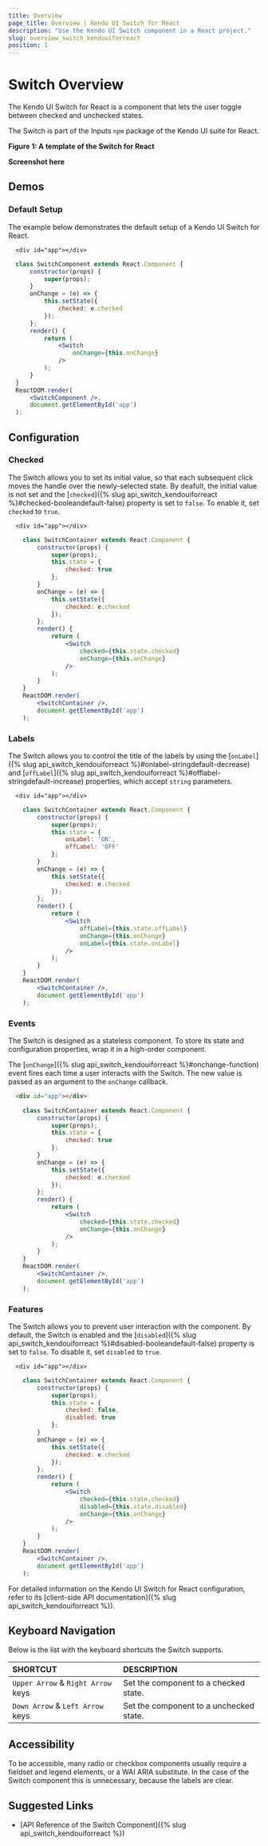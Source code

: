 ```yaml
---
title: Overview
page_title: Overview | Kendo UI Switch for React
description: "Use the Kendo UI Switch component in a React project."
slug: overview_switch_kendouiforreact
position: 1
---
```


# Switch Overview

The Kendo UI Switch for React is a component that lets the user toggle between checked and unchecked states.

The Switch is part of the Inputs `npm` package of the Kendo UI suite for React.

**Figure 1: A template of the Switch for React** 

**Screenshot here**

## Demos

### Default Setup

The example below demonstrates the default setup of a Kendo UI Switch for React.

```html-preview
  <div id="app"></div>
```
```jsx
  class SwitchComponent extends React.Component {
      constructor(props) {
          super(props);
      }
      onChange = (e) => {
          this.setState({
              checked: e.checked
          });
      };
      render() {
          return (
              <Switch
                  onChange={this.onChange}
              />
          );
      }
  }
  ReactDOM.render(
      <SwitchComponent />,
      document.getElementById('app')
  );
```

## Configuration

### Checked

The Switch allows you to set its initial value, so that each subsequent click moves the handle over the newly-selected state. By deafult, the initial value is not set and the [`checked`]({% slug api_switch_kendouiforreact %}#checked-booleandefault-false) property is set to `false`. To enable it, set `checked` to `true`.

```html-preview
  <div id="app"></div>
```
```jsx
    class SwitchContainer extends React.Component {
        constructor(props) {
            super(props);
            this.state = {
                checked: true
            };
        }
        onChange = (e) => {
            this.setState({
                checked: e.checked
            });
        };
        render() {
            return (
                <Switch
                    checked={this.state.checked}
                    onChange={this.onChange}
                />
            );
        }
    }
    ReactDOM.render(
        <SwitchContainer />,
        document.getElementById('app')
    );
```

### Labels

The Switch allows you to control the title of the labels by using the [`onLabel`]({% slug api_switch_kendouiforreact %}#onlabel-stringdefault-decrease) and [`offLabel`]({% slug api_switch_kendouiforreact %}#offlabel-stringdefault-increase) properties, which accept `string` parameters.

```html-preview
  <div id="app"></div>
```
```jsx
    class SwitchContainer extends React.Component {
        constructor(props) {
            super(props);
            this.state = {
                onLabel: 'ON',
                offLabel: 'OFF'
            };
        }
        onChange = (e) => {
            this.setState({
                checked: e.checked
            });
        };
        render() {
            return (
                <Switch
                    offLabel={this.state.offLabel}
                    onChange={this.onChange}
                    onLabel={this.state.onLabel}
                />
            );
        }
    }
    ReactDOM.render(
        <SwitchContainer />,
        document.getElementById('app')
    );
```

### Events

The Switch is designed as a stateless component. To store its state and configuration properties, wrap it in a high-order component.

The [`onChange`]({% slug api_switch_kendouiforreact %}#onchange-function) event fires each time a user interacts with the Switch. The new value is passed as an argument to the `onChange` callback.

```html
  <div id="app"></div>
```
```jsx
    class SwitchContainer extends React.Component {
        constructor(props) {
            super(props);
            this.state = {
                checked: true
            };
        }
        onChange = (e) => {
            this.setState({
                checked: e.checked
            });
        };
        render() {
            return (
                <Switch
                    checked={this.state.checked}
                    onChange={this.onChange}
                />
            );
        }
    }
    ReactDOM.render(
        <SwitchContainer />,
        document.getElementById('app')
    );
```

### Features

The Switch allows you to prevent user interaction with the component. By default, the Switch is enabled and the [`disabled`]({% slug api_switch_kendouiforreact %}#disabled-booleandefault-false) property is set to `false`. To disable it, set `disabled` to `true`.

```html-preview
  <div id="app"></div>
```
```jsx
    class SwitchContainer extends React.Component {
        constructor(props) {
            super(props);
            this.state = {
                checked: false,
                disabled: true
            };
        }
        onChange = (e) => {
            this.setState({
                checked: e.checked
            });
        };
        render() {
            return (
                <Switch
                    checked={this.state.checked}
                    disabled={this.state.disabled}
                    onChange={this.onChange}
                />
            );
        }
    }
    ReactDOM.render(
        <SwitchContainer />,
        document.getElementById('app')
    );
```

For detailed information on the Kendo UI Switch for React configuration, refer to its [client-side API documentation]({% slug api_switch_kendouiforreact %}).

## Keyboard Navigation

Below is the list with the keyboard shortcuts the Switch supports.

| SHORTCUT                            | DESCRIPTION         |
|:---                                 |:---                 |
| `Upper Arrow` & `Right Arrow` keys  | Set the component to a checked state. |
| `Down Arrow` & `Left Arrow` keys    | Set the component to a unchecked state. |

## Accessibility

To be accessible, many radio or checkbox components usually require a fieldset and legend elements, or a WAI ARIA substitute. In the case of the Switch component this is unnecessary, because the labels are clear.

## Suggested Links

* [API Reference of the Switch Component]({% slug api_switch_kendouiforreact %})
